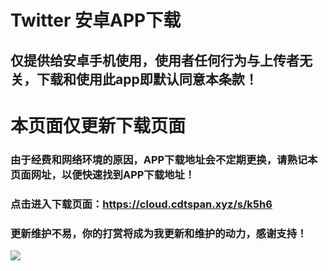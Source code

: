 # Twitter 安卓APP下载
## 仅提供给安卓手机使用，使用者任何行为与上传者无关，下载和使用此app即默认同意本条款！

# 本页面仅更新下载页面

### 由于经费和网络环境的原因，APP下载地址会不定期更换，请熟记本页面网址，以便快速找到APP下载地址！

### 点击进入下载页面：https://cloud.cdtspan.xyz/s/k5h6

### 更新维护不易，你的打赏将成为我更新和维护的动力，感谢支持！
![](https://github.com/lugeji/Twitter/tree/main/alipay/alipay.png)

